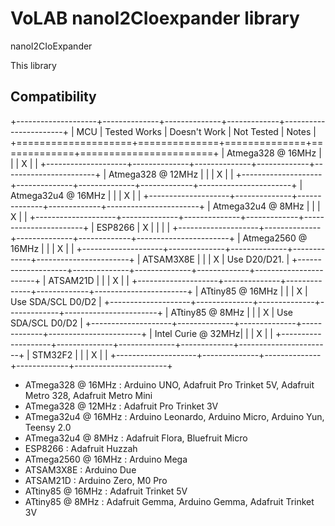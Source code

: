 VoLAB nanoI2CIoexpander library
=================================

nanoI2CIoExpander 

This library 
<!-- START COMPATIBILITY TABLE -->

## Compatibility

+--------------------+--------------+--------------+-------------+-----------------------+
|  MCU               | Tested Works | Doesn't Work | Not Tested  | Notes                 |
+====================+==============+==============+=============+=======================+
| Atmega328 @ 16MHz  |              |              |      X      |                       |
+--------------------+--------------+--------------+-------------+-----------------------+
| Atmega328 @ 12MHz  |              |              |      X      |                       |
+--------------------+--------------+--------------+-------------+-----------------------+
| Atmega32u4 @ 16MHz |              |              |      X      |                       |
+--------------------+--------------+--------------+-------------+-----------------------+ 
| Atmega32u4 @ 8MHz  |              |              |      X      |                       |
+--------------------+--------------+--------------+-------------+-----------------------+
| ESP8266            |       X      |              |             |                       |
+--------------------+--------------+--------------+-------------+-----------------------+
| Atmega2560 @ 16MHz |              |              |      X      |                       |
+--------------------+--------------+--------------+-------------+-----------------------+
| ATSAM3X8E          |              |              |      X      | Use D20/D21.          |
+--------------------+--------------+--------------+-------------+-----------------------+
| ATSAM21D           |              |              |      X      |                       |
+--------------------+--------------+--------------+-------------+-----------------------+
| ATtiny85 @ 16MHz   |              |              |      X      | Use SDA/SCL D0/D2     |
+--------------------+--------------+--------------+-------------+-----------------------+
| ATtiny85 @ 8MHz    |              |              |      X      | Use SDA/SCL D0/D2     |
+--------------------+--------------+--------------+-------------+-----------------------+
| Intel Curie @ 32MHz|              |              |      X      |                       |
+--------------------+--------------+--------------+-------------+-----------------------+
| STM32F2            |              |              |      X      |                       |
+--------------------+--------------+--------------+-------------+-----------------------+

  * ATmega328 @ 16MHz : Arduino UNO, Adafruit Pro Trinket 5V, Adafruit Metro 328, Adafruit Metro Mini
  * ATmega328 @ 12MHz : Adafruit Pro Trinket 3V
  * ATmega32u4 @ 16MHz : Arduino Leonardo, Arduino Micro, Arduino Yun, Teensy 2.0
  * ATmega32u4 @ 8MHz : Adafruit Flora, Bluefruit Micro
  * ESP8266 : Adafruit Huzzah
  * ATmega2560 @ 16MHz : Arduino Mega
  * ATSAM3X8E : Arduino Due
  * ATSAM21D : Arduino Zero, M0 Pro
  * ATtiny85 @ 16MHz : Adafruit Trinket 5V
  * ATtiny85 @ 8MHz : Adafruit Gemma, Arduino Gemma, Adafruit Trinket 3V

<!-- END COMPATIBILITY TABLE -->
